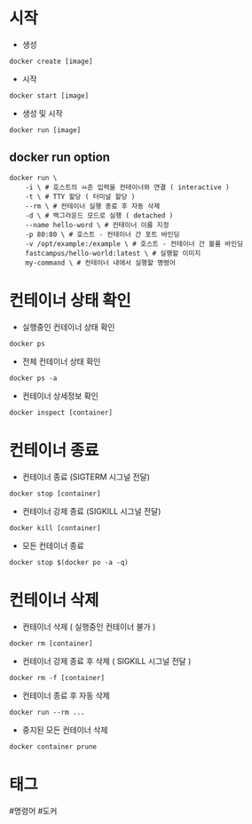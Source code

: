 # 시작
- 생성
```shell
docker create [image]
```
- 시작
```shell
docker start [image]
```
- 생성 및 시작
```shell
docker run [image]
```

## docker run option
```shell
docker run \
	-i \ # 호스트의 ㅛ준 입력을 컨테이너와 연결 ( interactive )
	-t \ # TTY 할당 ( 터미널 할당 )
	--rm \ # 컨테이너 실행 종료 후 자동 삭제
	-d \ # 백그라운드 모드로 실행 ( detached )
	--name hello-word \ # 컨테이너 이름 지정
	-p 80:80 \ # 호스트 - 컨테이너 간 포트 바인딩
	-v /opt/example:/example \ # 호스트 - 컨테이너 간 볼륨 바인딩
	fastcampus/hello-world:latest \ # 실행할 이미지
	my-command \ # 컨테이너 내에서 실행할 명령어
```
# 컨테이너 상태 확인
- 실행중인 컨테이너 상태 확인
```shell
docker ps
```
- 전체 컨테이너 상태 확인
```shell
docker ps -a
```
- 컨테이너 상세정보 확인
```shell
docker inspect [container]
```
# 컨테이너 종료
- 컨테이너 종료 (SIGTERM 시그널 전달)
```shell
docker stop [container]
```
- 컨테이너 강제 종료 (SIGKILL 시그널 전달)
```shell
docker kill [container]
```
- 모든 컨테이너 종료
```shell
docker stop $(docker po -a -q)
```
# 컨테이너 삭제
- 컨테이너 삭제 ( 실행중인 컨테이너 불가 )
```shell
docker rm [container]
```
- 컨테이너 강제 종료 후 삭제 ( SIGKILL 시그널 전달 )
```shell
docker rm -f [container]
```
- 컨테이너 종료 후 자동 삭제
```shell
docker run --rm ...
```
- 중지된 모든 컨테이너 삭제
```shell
docker container prune
```
# 태그
#명령어
#도커
